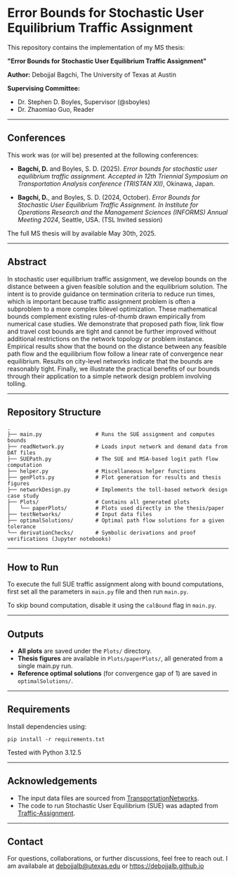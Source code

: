 # Error Bounds for Stochastic User Equilibrium Traffic Assignment

This repository contains the implementation of my MS thesis:  

**"Error Bounds for Stochastic User Equilibrium Traffic Assignment"**  

**Author:** Debojjal Bagchi, The University of Texas at Austin  

**Supervising Committee:**  
- Dr. Stephen D. Boyles, Supervisor (@sboyles)
- Dr. Zhaomiao Guo, Reader

---

## Conferences

This work was (or will be) presented at the following conferences:

- **Bagchi, D.** and Boyles, S. D. (2025). *Error bounds for stochastic user equilibrium traffic assignment.* *Accepted in* _12th Triennial Symposium on Transportation Analysis conference (TRISTAN XII)_, Okinawa, Japan.

- **Bagchi, D.**, and Boyles, S. D. (2024, October). *Error Bounds for Stochastic User Equilibrium Traffic Assignment.* *In* _Institute for Operations Research and the Management Sciences (INFORMS) Annual Meeting 2024_, Seattle, USA. (TSL Invited session)

The full MS thesis will by available May 30th, 2025. 

---

## Abstract

In stochastic user equilibrium traffic assignment, we develop bounds on the distance between a given feasible solution and the equilibrium solution. The intent is to provide guidance on termination criteria to reduce run times, which is important because traffic assignment problem is often a subproblem to a more complex bilevel optimization.  These mathematical bounds complement existing rules-of-thumb drawn empirically from numerical case studies.  We demonstrate that proposed path flow, link flow and travel cost bounds are tight and cannot be further improved without additional restrictions on the network topology or problem instance. Empirical results show that the bound on the distance between any feasible path flow and the equilibrium flow follow a linear rate of convergence near equilibrium. Results on city-level networks indicate that the bounds are reasonably tight. Finally, we illustrate the practical benefits of our bounds through their application to a simple network design problem involving tolling.

---

## Repository Structure

```text
.
├── main.py                 # Runs the SUE assignment and computes bounds  
├── readNetwork.py          # Loads input network and demand data from DAT files  
├── SUEPath.py              # The SUE and MSA-based logit path flow computation  
├── helper.py               # Miscellaneous helper functions  
├── genPlots.py             # Plot generation for results and thesis figures  
├── networkDesign.py        # Implements the toll-based network design case study  
├── Plots/                  # Contains all generated plots  
│   └── paperPlots/         # Plots used directly in the thesis/paper  
├── testNetworks/           # Input data files  
├── optimalSolutions/       # Optimal path flow solutions for a given tolerance  
└── derivationChecks/       # Symbolic derivations and proof verifications (Jupyter notebooks)
```


---

## How to Run

To execute the full SUE traffic assignment along with bound computations, first set all the parameters in `main.py` file and then run `main.py`.

To skip bound computation, disable it using the `calBound` flag in `main.py`.

---

## Outputs

- **All plots** are saved under the `Plots/` directory.  
- **Thesis figures** are available in `Plots/paperPlots/`, all generated from a single  main.py  run.  
- **Reference optimal solutions** (for convergence gap of 1) are saved in `optimalSolutions/`.  

---

## Requirements

Install dependencies using:

    pip install -r requirements.txt

Tested with Python 3.12.5

---
## Acknowledgements

- The input data files are sourced from [TransportationNetworks](https://github.com/bstabler/TransportationNetworks).
- The code to run Stochastic User Equilibrium (SUE) was adapted from [Traffic-Assignment](https://github.com/prameshk/Traffic-Assignment).

---

## Contact

For questions, collaborations, or further discussions, feel free to reach out.
I am availabale at debojjalb@utexas.edu or https://debojjalb.github.io